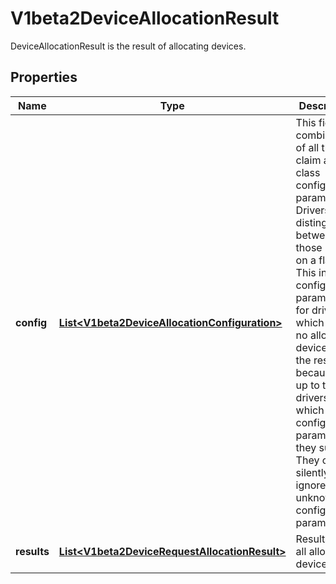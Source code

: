 

# V1beta2DeviceAllocationResult

DeviceAllocationResult is the result of allocating devices.
## Properties

Name | Type | Description | Notes
------------ | ------------- | ------------- | -------------
**config** | [**List&lt;V1beta2DeviceAllocationConfiguration&gt;**](V1beta2DeviceAllocationConfiguration.md) | This field is a combination of all the claim and class configuration parameters. Drivers can distinguish between those based on a flag.  This includes configuration parameters for drivers which have no allocated devices in the result because it is up to the drivers which configuration parameters they support. They can silently ignore unknown configuration parameters. |  [optional]
**results** | [**List&lt;V1beta2DeviceRequestAllocationResult&gt;**](V1beta2DeviceRequestAllocationResult.md) | Results lists all allocated devices. |  [optional]



